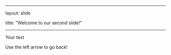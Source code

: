 

---

layout: slide

title: "Welcome to our second slide!"

---

Your text

Use the left arrow to go back!
